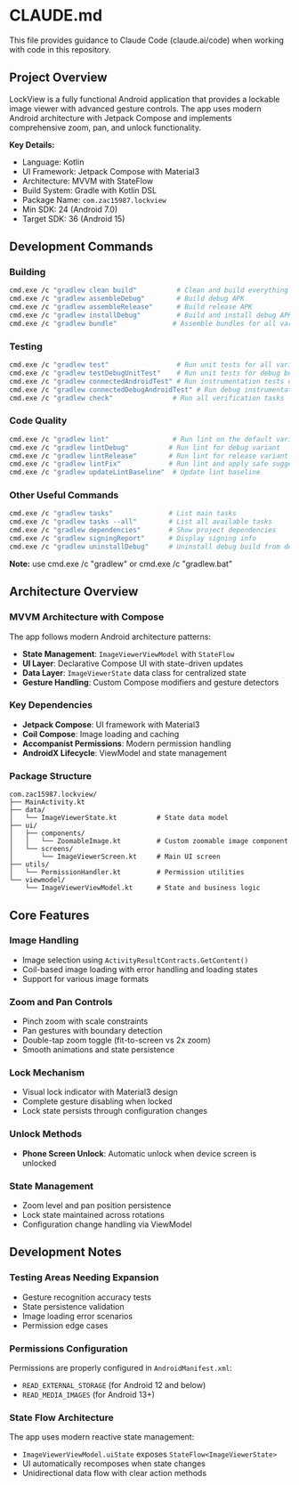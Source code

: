 # CLAUDE.md

This file provides guidance to Claude Code (claude.ai/code) when working with code in this repository.

## Project Overview

LockView is a fully functional Android application that provides a lockable image viewer with advanced gesture controls. The app uses modern Android architecture with Jetpack Compose and implements comprehensive zoom, pan, and unlock functionality.

**Key Details:**
- Language: Kotlin
- UI Framework: Jetpack Compose with Material3
- Architecture: MVVM with StateFlow
- Build System: Gradle with Kotlin DSL
- Package Name: `com.zac15987.lockview`
- Min SDK: 24 (Android 7.0)
- Target SDK: 36 (Android 15)

## Development Commands

### Building
```bash
cmd.exe /c "gradlew clean build"          # Clean and build everything
cmd.exe /c "gradlew assembleDebug"        # Build debug APK
cmd.exe /c "gradlew assembleRelease"      # Build release APK
cmd.exe /c "gradlew installDebug"         # Build and install debug APK on connected device
cmd.exe /c "gradlew bundle"              # Assemble bundles for all variants
```

### Testing
```bash
cmd.exe /c "gradlew test"                 # Run unit tests for all variants
cmd.exe /c "gradlew testDebugUnitTest"    # Run unit tests for debug build
cmd.exe /c "gradlew connectedAndroidTest" # Run instrumentation tests on connected devices
cmd.exe /c "gradlew connectedDebugAndroidTest" # Run debug instrumentation tests
cmd.exe /c "gradlew check"               # Run all verification tasks
```

### Code Quality
```bash
cmd.exe /c "gradlew lint"                # Run lint on the default variant
cmd.exe /c "gradlew lintDebug"          # Run lint for debug variant
cmd.exe /c "gradlew lintRelease"        # Run lint for release variant
cmd.exe /c "gradlew lintFix"            # Run lint and apply safe suggestions
cmd.exe /c "gradlew updateLintBaseline"  # Update lint baseline
```

### Other Useful Commands
```bash
cmd.exe /c "gradlew tasks"              # List main tasks
cmd.exe /c "gradlew tasks --all"        # List all available tasks
cmd.exe /c "gradlew dependencies"       # Show project dependencies
cmd.exe /c "gradlew signingReport"      # Display signing info
cmd.exe /c "gradlew uninstallDebug"     # Uninstall debug build from device
```

**Note:** use cmd.exe /c "gradlew" or cmd.exe /c "gradlew.bat"

## Architecture Overview

### MVVM Architecture with Compose
The app follows modern Android architecture patterns:
- **State Management**: `ImageViewerViewModel` with `StateFlow`
- **UI Layer**: Declarative Compose UI with state-driven updates
- **Data Layer**: `ImageViewerState` data class for centralized state
- **Gesture Handling**: Custom Compose modifiers and gesture detectors

### Key Dependencies
- **Jetpack Compose**: UI framework with Material3
- **Coil Compose**: Image loading and caching
- **Accompanist Permissions**: Modern permission handling
- **AndroidX Lifecycle**: ViewModel and state management

### Package Structure
```
com.zac15987.lockview/
├── MainActivity.kt
├── data/
│   └── ImageViewerState.kt          # State data model
├── ui/
│   ├── components/
│   │   └── ZoomableImage.kt         # Custom zoomable image component
│   └── screens/
│       └── ImageViewerScreen.kt     # Main UI screen
├── utils/
│   └── PermissionHandler.kt         # Permission utilities
└── viewmodel/
    └── ImageViewerViewModel.kt      # State and business logic
```

## Core Features

### Image Handling
- Image selection using `ActivityResultContracts.GetContent()`
- Coil-based image loading with error handling and loading states
- Support for various image formats

### Zoom and Pan Controls
- Pinch zoom with scale constraints
- Pan gestures with boundary detection
- Double-tap zoom toggle (fit-to-screen vs 2x zoom)
- Smooth animations and state persistence

### Lock Mechanism
- Visual lock indicator with Material3 design
- Complete gesture disabling when locked
- Lock state persists through configuration changes

### Unlock Methods
- **Phone Screen Unlock**: Automatic unlock when device screen is unlocked

### State Management
- Zoom level and pan position persistence
- Lock state maintained across rotations
- Configuration change handling via ViewModel

## Development Notes

### Testing Areas Needing Expansion
- Gesture recognition accuracy tests
- State persistence validation
- Image loading error scenarios
- Permission edge cases

### Permissions Configuration
Permissions are properly configured in `AndroidManifest.xml`:
- `READ_EXTERNAL_STORAGE` (for Android 12 and below)
- `READ_MEDIA_IMAGES` (for Android 13+)

### State Flow Architecture
The app uses modern reactive state management:
- `ImageViewerViewModel.uiState` exposes `StateFlow<ImageViewerState>`
- UI automatically recomposes when state changes
- Unidirectional data flow with clear action methods